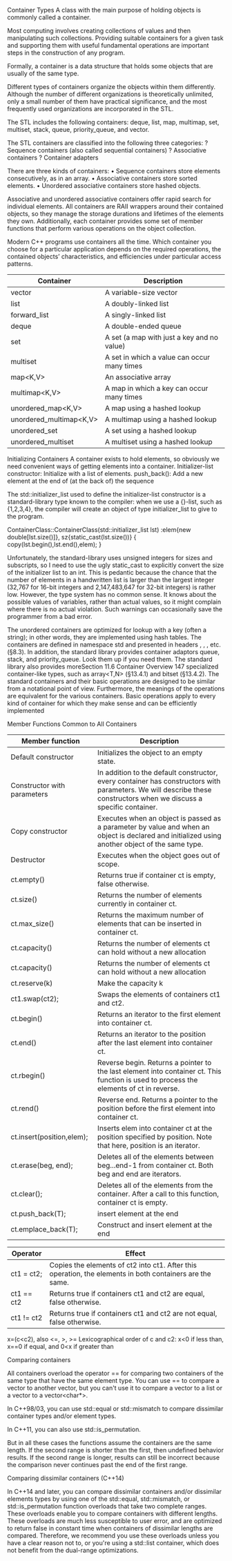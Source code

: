 Container Types
A class with the main purpose of holding objects is commonly called a container.

Most computing involves creating collections of values and then manipulating such collections. Providing suitable containers for a given task and supporting them with useful fundamental operations are important steps in the construction of any program.

Formally, a container is a data structure that holds some objects that are usually of the same type.

Different types of containers organize the objects within them differently. Although the number of different organizations is theoretically unlimited, only a small number of them have practical significance, and the most frequently used organizations are incorporated in the STL.

The STL includes the following containers: deque, list, map,
multimap, set, multiset, stack, queue, priority_queue, and vector.

The STL containers are classified into the following three categories:
? Sequence containers (also called sequential containers)
? Associative containers
? Container adapters

There are three kinds of containers:
•	 Sequence containers store elements consecutively, as in an array.
•	 Associative containers store sorted elements.
•	 Unordered associative containers store hashed objects.




Associative and unordered associative containers offer rapid search for
individual elements. All containers are RAII wrappers around their contained objects, so they manage the storage durations and lifetimes of the
elements they own. Additionally, each container provides some set of member
functions that perform various operations on the object collection.

Modern C++ programs use containers all the time. Which container
you choose for a particular application depends on the required operations, the contained objects’ characteristics, and efficiencies under particular access patterns.







| Container | Description |
|-----------|-------------|
| vector<T> | A variable-size vector |
| list<T> | A doubly-linked list |
| forward_list<T> | A singly-linked list |
| deque<T> | A double-ended queue |
| set<T> | A set (a map with just a key and no value) |
| multiset<T> | A set in which a value can occur many times |
| map<K,V> | An associative array |
| multimap<K,V> | A map in which a key can occur many times |
| unordered_map<K,V> | A map using a hashed lookup |
| unordered_multimap<K,V> | A multimap using a hashed lookup |
| unordered_set<T> | A set using a hashed lookup |
| unordered_multiset<T> | A multiset using a hashed lookup |








Initializing Containers
A container exists to hold elements, so obviously we need convenient ways of getting elements into a container.
Initializer-list constructor: Initialize with a list of elements.
push_back(): Add a new element at the end of (at the back of) the sequence

The std::initializer_list used to define the initializer-list constructor is a standard-library type
known to the compiler: when we use a {}-list, such as {1,2,3,4}, the compiler will create an object of type initializer_list to give to the program.


ContainerClass::ContainerClass(std::initializer_list<double> lst)
:elem{new double[lst.size()]}, sz{static_cast<int>(lst.size())}
{
  copy(lst.begin(),lst.end(),elem);
}

Unfortunately, the standard-library uses unsigned integers for sizes and subscripts, so I need to use the ugly static_cast to explicitly convert the size of the initializer list to an int. This is pedantic because the chance that the number of elements in a handwritten list is larger than the largest integer (32,767 for 16-bit integers and 2,147,483,647 for 32-bit integers) is rather low. However, the type system has no common sense. It knows about the possible values of variables, rather than actual values, so it might complain where there is no actual violation. Such warnings can occasionally save the programmer from a bad error.








The unordered containers are optimized for lookup with a key (often a string); in other words, they
are implemented using hash tables.
The containers are defined in namespace std and presented in headers <vector>, <list>, <map>,
etc. (§8.3). In addition, the standard library provides container adaptors queue<T>, stack<T>, and
priority_queue<T>. Look them up if you need them. The standard library also provides moreSection 11.6 Container Overview 147
specialized container-like types, such as array<T,N> (§13.4.1) and bitset<N> (§13.4.2).
The standard containers and their basic operations are designed to be similar from a notational
point of view. Furthermore, the meanings of the operations are equivalent for the various containers. Basic operations apply to every kind of container for which they make sense and can be efficiently implemented












Member Functions Common to All Containers


| Member function | Description |
|-----------------|-------------|
| Default constructor | Initializes the object to an empty state. |
| Constructor with parameters | In addition to the default constructor, every container has constructors with parameters. We will describe these constructors when we discuss a specific container. |
| Copy constructor | Executes when an object is passed as a parameter by value and when an object is declared and initialized using another object of the same type. |
| Destructor | Executes when the object goes out of scope. |
| ct.empty() | Returns true if container ct is empty, false otherwise. |
| ct.size() | Returns the number of elements currently in container ct. |
| ct.max_size() | Returns the maximum number of elements that can be inserted in container ct. |
| ct.capacity() | Returns the number of elements ct can hold without a new allocation |
| ct.capacity() | Returns the number of elements ct can hold without a new allocation |
| ct.reserve(k) | Make the capacity k |
| ct1.swap(ct2); | Swaps the elements of containers ct1 and ct2. |
| ct.begin() | Returns an iterator to the first element into container ct. |
| ct.end() | Returns an iterator to the position after the last element into container ct. |
| ct.rbegin() | Reverse begin. Returns a pointer to the last element into container ct. This function is used to process the elements of ct in reverse. |
| ct.rend() | Reverse end. Returns a pointer to the position before the first element into container ct.
| ct.insert(position,elem); | Inserts elem into container ct at the position specified by position. Note that here, position is an iterator. |
| ct.erase(beg, end); | Deletes all of the elements between beg...end-1 from container ct. Both beg and end are iterators. |
| ct.clear(); | Deletes all of the elements from the container. After a call to this function, container ct is empty. |
| ct.push_back(T); | insert element at the end |
| ct.emplace_back(T); | Construct and insert element at the end |


| Operator | Effect |
|----------|--------|
| ct1 = ct2; | Copies the elements of ct2 into ct1. After this operation, the elements in both containers are the same. |
| ct1 == ct2 | Returns true if containers ct1 and ct2 are equal, false otherwise. |
| ct1 != ct2 | Returns true if containers ct1 and ct2 are not equal, false otherwise. |
x=(c<c2), also <=, >, >= Lexicographical order of c and c2:
x<0 if less than, x==0 if equal, and 0<x if greater than










Comparing containers

All containers overload the operator == for comparing two containers of the same type that have the same element type. You can use == to compare a vector<string> to another vector<string>, but you can't use it to compare a vector<string> to a list<string> or a vector<string> to a vector<char*>.

In C++98/03, you can use std::equal or std::mismatch to compare dissimilar container types and/or element types.

In C++11, you can also use std::is_permutation.

But in all these cases the functions assume the containers are the same length. If the second range is shorter than the first, then undefined behavior results. If the second range is longer, results can still be incorrect because the comparison never continues past the end of the first range.

Comparing dissimilar containers (C++14)

In C++14 and later, you can compare dissimilar containers and/or dissimilar elements types by using one of the std::equal, std::mismatch, or std::is_permutation function overloads that take two complete ranges. These overloads enable you to compare containers with different lengths. These overloads are much less susceptible to user error, and are optimized to return false in constant time when containers of dissimilar lengths are compared. Therefore, we recommend you use these overloads unless you have a clear reason not to, or you're using a std::list container, which does not benefit from the dual-range optimizations.
